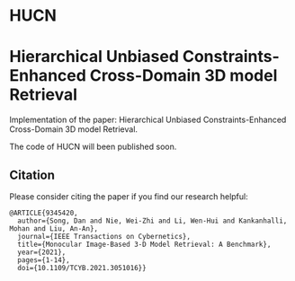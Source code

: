 # HUCN
# Hierarchical Unbiased Constraints-Enhanced Cross-Domain 3D model Retrieval
  Implementation of the paper: Hierarchical Unbiased Constraints-Enhanced Cross-Domain 3D model Retrieval.
  
  The code of HUCN will been published soon.

## Citation
Please consider citing the paper if you find our research helpful:
```
@ARTICLE{9345420,
  author={Song, Dan and Nie, Wei-Zhi and Li, Wen-Hui and Kankanhalli, Mohan and Liu, An-An},
  journal={IEEE Transactions on Cybernetics}, 
  title={Monocular Image-Based 3-D Model Retrieval: A Benchmark}, 
  year={2021},
  pages={1-14},
  doi={10.1109/TCYB.2021.3051016}}
```
